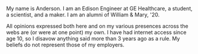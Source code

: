 <!-- ---
title: "Hello there"
# image: "circle_headshot.png"
date: 2021-09-05T22:54:18-05:00
draft: true
type: gallery
--- -->


My name is Anderson. I am an Edison Engineer at GE Healthcare, a student, a scientist, and a maker. I am an alumni of William & Mary, '20. 



All opinions expressed both here and on my various presences across the webs are (or were at one point) my own. I have had internet access since age 10, so I disavow anything said more than 3 years ago as a rule. My beliefs do not represent those of my employers. 